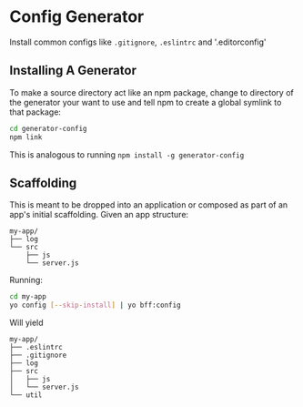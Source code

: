 # Config Generator
Install common configs like `.gitignore`, `.eslintrc` and '.editorconfig'

## Installing A Generator

To make a source directory act like an npm package, change to directory of the generator your want to use and tell npm to create a global symlink to that package:

```bash
cd generator-config
npm link
```
This is analogous to running `npm install -g generator-config`

## Scaffolding
This is meant to be dropped into an application or composed as part of an app's initial scaffolding. Given an app structure:

```
my-app/
├── log
└── src
    ├── js
    └── server.js
```

Running:

```bash
cd my-app
yo config [--skip-install] | yo bff:config
```

Will yield

```
my-app/
├── .eslintrc
├── .gitignore
├── log
├── src
│   ├── js
│   └── server.js
└── util
```
